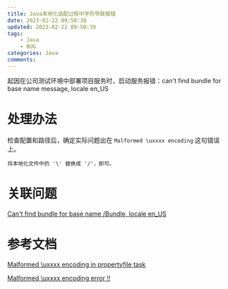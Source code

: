 ```yaml
---
title: Java本地化适配过程中字符导致报错
date: 2023-02-22 09:50:39
updated: 2023-02-22 09:50:39
tags:
    - Java
    - BUG
categories: Java
comments:
---
```

起因在公司测试环境中部署项目服务时，启动服务报错：can't find bundle for base name message, locale en_US
<!-- more -->

# 处理办法
检查配置和路径后，确定实际问题出在 `Malformed \uxxxx encoding` 这句错误上。
```
将本地化文件中的 '\' 替换成 '/'，即可。
```

# 关联问题
[Can't find bundle for base name /Bundle, locale en_US](https://stackoverflow.com/questions/12986234/cant-find-bundle-for-base-name-bundle-locale-en-us)

# 参考文档
[Malformed \uxxxx encoding in propertyfile task](https://stackoverflow.com/questions/17043037/ant-malformed-uxxxx-encoding-in-propertyfile-task)

[Malformed \uxxxx encoding error !!](https://coderanch.com/t/107014/build-tools/Malformed-uxxxx-encoding-error)
